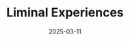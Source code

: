 ---  
layout: startup_page  
title: "Liminal Experiences"  
id: "liminal.gg"  
permalink: "/liminalexperiencesliminal.gg03112025/"  
website: "https://www.liminal.gg"  
funding_round: "Seed"  
funding_amount: "$5.8M"  
investors: "BITKRAFT Ventures, Riot Games, OTK Media Group, Marc Merrill"  
about: "Liminal is a UGC gaming startup that utilizes artificial intelligence to empower human-centered creativity, allowing players to build their own RPG-style adventures. The platform enables worldbuilding without coding, making creation accessible to anyone. Liminal aims to provide existing IPs with a solution for reaching a new generation of gamers and connecting fandoms."  
markets: "Gaming, AI, UGC"  
hq: "Santa Monica, California, United States"  
founded_year: "2022"  
linkedin: "https://www.linkedin.com/company/liminalgg"  
twitter: "https://x.com/liminalCreate"  
instagram: ""  
facebook: ""  
crunchbase: "https://www.crunchbase.com/organization/liminal-experiences"  
pitchbook: "https://pitchbook.com/profiles/company/641788-57"  

date_display: "11-Mar-2025"  
date: "2025-03-11"

# SEO Optimization  
meta_title: "Liminal Experiences - Seed Funding ($5.8M)"  
meta_description: "Liminal Experiences, Liminal is a UGC gaming startup that utilizes artificial intelligence to empower human-centered creativity, allowing players to build their own RPG-st..."  
meta_keywords: "Liminal Experiences, Gaming, AI, UGC, Seed funding"  
canonical_url: "https://startup.projectstartups.com/liminalexperiencesliminal.gg03112025/"  
---